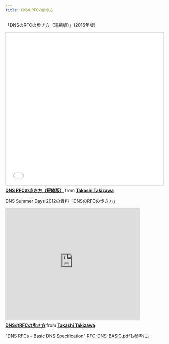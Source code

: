 ```yaml
---
title: DNSのRFCの歩き方
---
```

「DNSのRFCの歩き方（短縮版）」(2016年版)

<iframe src="//www.slideshare.net/slideshow/embed_code/key/vOcLCKY36wz1VV" width="595" height="485" frameborder="0" marginwidth="0" marginheight="0" scrolling="no" style="border:1px solid #CCC; border-width:1px; margin-bottom:5px; max-width: 100%;" allowfullscreen> </iframe> <div style="margin-bottom:5px"> <strong> <a href="//www.slideshare.net/ttkzw/dns-rfc" title="DNS RFCの歩き方（短縮版）" target="_blank">DNS RFCの歩き方（短縮版）</a> </strong> from <strong><a href="//www.slideshare.net/ttkzw" target="_blank">Takashi Takizawa</a></strong> </div>

DNS Summer Days 2012の資料「DNSのRFCの歩き方」

<iframe src="https://www.slideshare.net/slideshow/embed_code/15369431" width="427" height="356" frameborder="0" marginwidth="0" marginheight="0" scrolling="no" style="border:1px solid #CCC;border-width:1px 1px 0;margin-bottom:5px" allowfullscreen webkitallowfullscreen mozallowfullscreen> </iframe> <div style="margin-bottom:5px"> <strong> <a href="https://www.slideshare.net/ttkzw/dnsrfc" title="DNSのRFCの歩き方" target="_blank">DNSのRFCの歩き方</a> </strong> from <strong><a href="https://www.slideshare.net/ttkzw" target="_blank">Takashi Takizawa</a></strong> </div>

"DNS RFCs – Basic DNS Specification" <a href="/wp/wp-content/uploads/2012/11/RFC-DNS-BASIC.pdf">RFC-DNS-BASIC.pdf</a>も参考に。
